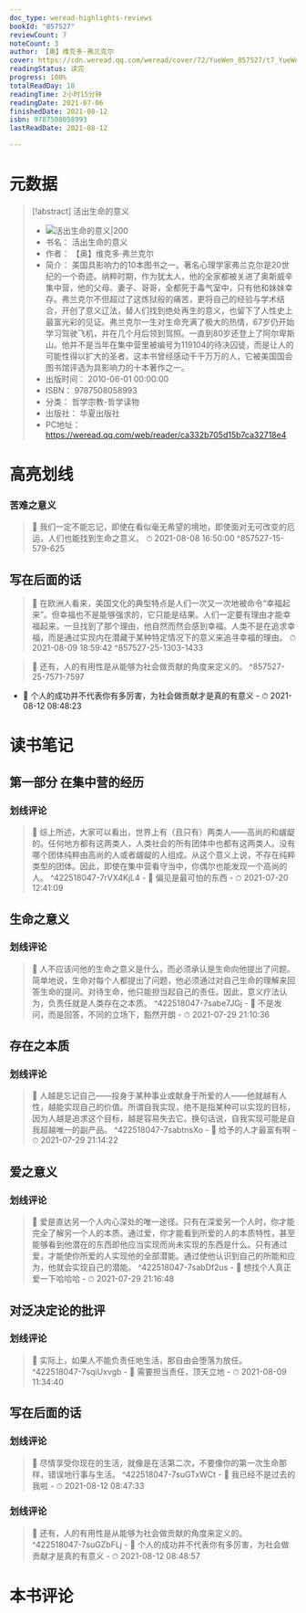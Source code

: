 ```yaml
---
doc_type: weread-highlights-reviews
bookId: "857527"
reviewCount: 7
noteCount: 3
author: 【奥】维克多·弗兰克尔
cover: https://cdn.weread.qq.com/weread/cover/72/YueWen_857527/t7_YueWen_857527.jpg
readingStatus: 读完
progress: 100%
totalReadDay: 10
readingTime: 2小时15分钟
readingDate: 2021-07-06
finishedDate: 2021-08-12
isbn: 9787508058993
lastReadDate: 2021-08-12

---
```

# 元数据
> [!abstract] 活出生命的意义
> - ![ 活出生命的意义|200](https://cdn.weread.qq.com/weread/cover/72/YueWen_857527/t7_YueWen_857527.jpg)
> - 书名： 活出生命的意义
> - 作者： 【奥】维克多·弗兰克尔
> - 简介： 美国具影响力的10本图书之一。著名心理学家弗兰克尔是20世纪的一个奇迹。纳粹时期，作为犹太人，他的全家都被关进了奥斯威辛集中营，他的父母、妻子、哥哥，全都死于毒气室中，只有他和妹妹幸存。弗兰克尔不但超过了这炼狱般的痛苦，更将自己的经验与学术结合，开创了意义辽法，替人们找到绝处再生的意义，也留下了人性史上最富光彩的见证。弗兰克尔一生对生命充满了极大的热情，67岁仍开始学习驾驶飞机，并在几个月后领到驾照。一直到80岁还登上了阿尔卑斯山。他并不是当年在集中营里被编号为119104的待决囚徒，而是让人的可能性得以扩大的圣者。这本书曾经感动千千万万的人，它被美国国会图书馆评选为具影响力的十本著作之一。
> - 出版时间： 2010-06-01 00:00:00
> - ISBN： 9787508058993
> - 分类： 哲学宗教-哲学读物
> - 出版社： 华夏出版社
> - PC地址：https://weread.qq.com/web/reader/ca332b705d15b7ca32718e4

# 高亮划线

### 苦难之意义

> 📌 我们一定不能忘记，即使在看似毫无希望的境地，即使面对无可改变的厄运，人们也能找到生命之意义。 
> ⏱ 2021-08-08 16:50:00 ^857527-15-579-625

## 写在后面的话

> 📌 在欧洲人看来，美国文化的典型特点是人们一次又一次地被命令“幸福起来”。但幸福也不是能够强求的，它只能是结果。人们一定要有理由才能幸福起来。一旦找到了那个理由，他自然而然会感到幸福。人类不是在追求幸福，而是通过实现内在潜藏于某种特定情况下的意义来追寻幸福的理由。 
> ⏱ 2021-08-09 18:59:42 ^857527-25-1303-1433

> 📌 还有，人的有用性是从能够为社会做贡献的角度来定义的。 ^857527-25-7571-7597
- 💭 个人的成功并不代表你有多厉害，为社会做贡献才是真的有意义 - ⏱ 2021-08-12 08:48:23 

# 读书笔记

## 第一部分 在集中营的经历

### 划线评论
> 📌 综上所述，大家可以看出，世界上有（且只有）两类人——高尚的和龌龊的。任何地方都有这两类人，人类社会的所有团体中也都有这两类人。没有哪个团体纯粹由高尚的人或者龌龊的人组成。从这个意义上说，不存在纯粹类型的团体。因此，即使在集中营看守当中，你偶尔也能发现一个高尚的人。  ^422518047-7rVX4KjL4
    - 💭 偏见是最可怕的东西
    - ⏱ 2021-07-20 12:41:09
   
## 生命之意义

### 划线评论
> 📌 人不应该问他的生命之意义是什么，而必须承认是生命向他提出了问题。简单地说，生命对每个人都提出了问题，他必须通过对自己生命的理解来回答生命的提问。对待生命，他只能担当起自己的责任。因此，意义疗法认为，负责任就是人类存在之本质。  ^422518047-7sabe7JGj
    - 💭 不是发问，而是回答，不同的立场下，豁然开朗
    - ⏱ 2021-07-29 21:10:36
   
## 存在之本质

### 划线评论
> 📌 人越是忘记自己——投身于某种事业或献身于所爱的人——他就越有人性，越能实现自己的价值。所谓自我实现，绝不是指某种可以实现的目标，因为人越是追求这个目标，越是容易失去它。换句话说，自我实现可能是自我超越唯一的副产品。  ^422518047-7sabtnsXo
    - 💭 给予的人才最富有啊
    - ⏱ 2021-07-29 21:14:22
   
## 爱之意义

### 划线评论
> 📌 爱是直达另一个人内心深处的唯一途径。只有在深爱另一个人时，你才能完全了解另一个人的本质。通过爱，你才能看到所爱的人的本质特性，甚至能够看到他潜在的东西即他应当实现而尚未实现的东西是什么。只有通过爱，才能使你所爱的人实现他的全部潜能。通过使他认识到自己的所能和应为，他就会实现自己的潜能。  ^422518047-7sabDf2us
    - 💭 想找个人真正爱一下哈哈哈
    - ⏱ 2021-07-29 21:16:48
   
## 对泛决定论的批评

### 划线评论
> 📌 实际上，如果人不能负责任地生活，那自由会堕落为放任。  ^422518047-7sqiUxvgb
    - 💭 需要担当责任，顶天立地
    - ⏱ 2021-08-09 11:34:40
   
## 写在后面的话

### 划线评论
> 📌 尽情享受你现在的生活，就像是在活第二次，不要像你的第一次生命那样，错误地行事与生活。  ^422518047-7suGTxWCt
    - 💭 我已经不是过去的我啦
    - ⏱ 2021-08-12 08:47:33

### 划线评论
> 📌 还有，人的有用性是从能够为社会做贡献的角度来定义的。  ^422518047-7suGZbFLj
    - 💭 个人的成功并不代表你有多厉害，为社会做贡献才是真的有意义
    - ⏱ 2021-08-12 08:48:57
   
# 本书评论

